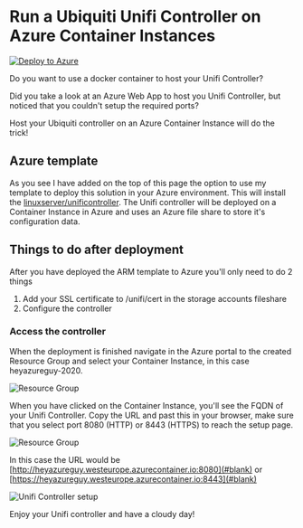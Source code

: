 # Run a Ubiquiti Unifi Controller on Azure Container Instances

[![Deploy to Azure](https://aka.ms/deploytoazurebutton)](https://portal.azure.com/#create/Microsoft.Template/uri/https%3A%2F%2Fraw.githubusercontent.com%2Fidan%2Funifi-controller-on-azure%2Fmain%2Fazuredeploy.json)

Do you want to use a docker container to host your Unifi Controller?

Did you take a look at an Azure Web App to host you Unifi Controller, but noticed that you couldn't setup the required ports?

Host your Ubiquiti controller on an Azure Container Instance will do the trick!

## Azure template

As you see I have added on the top of this page the option to use my template to deploy this solution in your Azure environment.
This will install the [linuxserver/unificontroller](https://hub.docker.com/r/linuxserver/unifi-controller). The Unifi controller will be deployed on a Container Instance in Azure and uses an Azure file share to store it's configuration data.

## Things to do after deployment

After you have deployed the ARM template to Azure you'll only need to do 2 things

1. Add your SSL certificate to /unifi/cert in the storage accounts fileshare
2. Configure the controller

### Access the controller

When the deployment is finished navigate in the Azure portal to the created Resource Group and select your Container Instance, in this case heyazureguy-2020.

![Resource Group](/images/azure-portal-resource-group.png)

When you have clicked on the Container Instance, you'll see the FQDN of your Unifi Controller. Copy the URL and past this in your browser, make sure that you select port 8080 (HTTP) or 8443 (HTTPS) to reach the setup page.

![Resource Group](/images/azure-portal-container-instance.png)

In this case the URL would be [http://heyazureguy.westeurope.azurecontainer.io:8080](#blank) or [https://heyazureguy.westeurope.azurecontainer.io:8443](#blank)

![Unifi Controller setup](/images/setup-unifi-controller.png)

Enjoy your Unifi controller and have a cloudy day!
